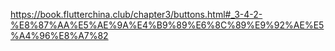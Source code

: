 https://book.flutterchina.club/chapter3/buttons.html#_3-4-2-%E8%87%AA%E5%AE%9A%E4%B9%89%E6%8C%89%E9%92%AE%E5%A4%96%E8%A7%82